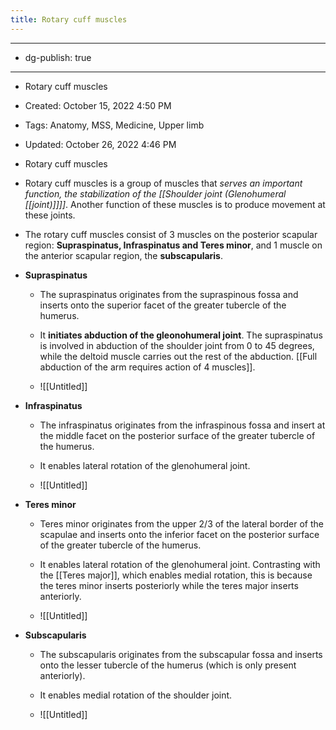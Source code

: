 ```yaml
---
title: Rotary cuff muscles
---
```


- --

- dg-publish: true

- --

- Rotary cuff muscles

- Created: October 15, 2022 4:50 PM

- Tags: Anatomy, MSS, Medicine, Upper limb

- Updated: October 26, 2022 4:46 PM

- Rotary cuff muscles

- Rotary cuff muscles is a group of muscles that *serves an important function, the stabilization of the [[Shoulder joint (Glenohumeral [[joint)]]]]*. Another function of these muscles is to produce movement at these joints.

- The rotary cuff muscles consist of 3 muscles on the posterior scapular region: **Supraspinatus, Infraspinatus and Teres minor**, and 1 muscle on the anterior scapular region, the ****************************subscapularis****************************.

- **************************Supraspinatus**************************
	 - The supraspinatus originates from the supraspinous fossa and inserts onto the superior facet of the greater tubercle of the humerus.

	 - It **********************************************initiates abduction of the gleonohumeral joint**********************************************. The supraspinatus is involved in abduction of the shoulder joint from 0 to 45 degrees, while the deltoid muscle carries out the rest of the abduction. [[Full abduction of the arm requires action of 4 muscles]].

	 - ![[Untitled]]

- **************************Infraspinatus**************************
	 - The infraspinatus originates from the infraspinous fossa and insert at the middle facet on the posterior surface of the greater tubercle of the humerus.

	 - It enables lateral rotation of the glenohumeral joint.

	 - ![[Untitled]]

- **********************Teres minor**********************
	 - Teres minor originates from the upper 2/3 of the lateral border of the scapulae and inserts onto the inferior facet on the posterior surface of the greater tubercle of the humerus.

	 - It enables lateral rotation of the glenohumeral joint. Contrasting with the [[Teres major]], which enables medial rotation, this is because the teres minor inserts posteriorly while the teres major inserts anteriorly.

	 - ![[Untitled]]

- **************************Subscapularis**************************
	 - The subscapularis originates from the subscapular fossa and inserts onto the lesser tubercle of the humerus (which is only present anteriorly).

	 - It enables medial rotation of the shoulder joint.

	 - ![[Untitled]]
